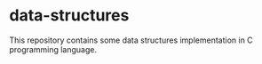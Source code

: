 # data-structures
 This repository contains some data structures implementation in C programming language.
